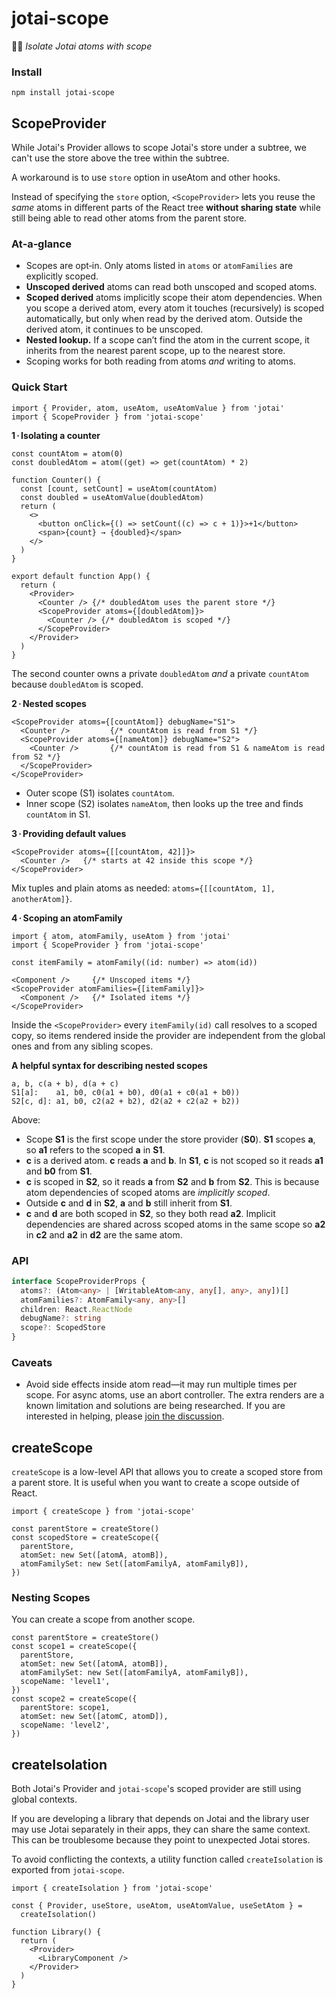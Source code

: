 # jotai-scope

👻🔭 *Isolate Jotai atoms with scope*

### Install

```
npm install jotai-scope
```

## ScopeProvider

While Jotai's Provider allows to scope Jotai's store under a subtree, we can't use the store above the tree within the subtree.

A workaround is to use `store` option in useAtom and other hooks.

Instead of specifying the `store` option, `<ScopeProvider>` lets you reuse the *same* atoms in different parts of the React tree **without sharing state** while still being able to read other atoms from the parent store.

### At‑a‑glance

* Scopes are opt‑in. Only atoms listed in `atoms` or `atomFamilies` are explicitly scoped.
* **Unscoped derived** atoms can read both unscoped and scoped atoms.
* **Scoped derived** atoms implicitly scope their atom dependencies. When you scope a derived atom, every atom it touches (recursively) is scoped automatically, but only when read by the derived atom. Outside the derived atom, it continues to be unscoped.
* **Nested lookup.** If a scope can’t find the atom in the current scope, it inherits from the nearest parent scope, up to the nearest store.
* Scoping works for both reading from atoms *and* writing to atoms.

### Quick Start

```tsx
import { Provider, atom, useAtom, useAtomValue } from 'jotai'
import { ScopeProvider } from 'jotai-scope'
```

**1 · Isolating a counter**

```tsx
const countAtom = atom(0)
const doubledAtom = atom((get) => get(countAtom) * 2)

function Counter() {
  const [count, setCount] = useAtom(countAtom)
  const doubled = useAtomValue(doubledAtom)
  return (
    <>
      <button onClick={() => setCount((c) => c + 1)}>+1</button>
      <span>{count} → {doubled}</span>
    </>
  )
}

export default function App() {
  return (
    <Provider>
      <Counter /> {/* doubledAtom uses the parent store */}
      <ScopeProvider atoms={[doubledAtom]}>
        <Counter /> {/* doubledAtom is scoped */}
      </ScopeProvider>
    </Provider>
  )
}
```

The second counter owns a private `doubledAtom` *and* a private `countAtom` because `doubledAtom` is scoped.

**2 · Nested scopes**

```tsx
<ScopeProvider atoms={[countAtom]} debugName="S1">
  <Counter />         {/* countAtom is read from S1 */}
  <ScopeProvider atoms={[nameAtom]} debugName="S2">
    <Counter />       {/* countAtom is read from S1 & nameAtom is read from S2 */}
  </ScopeProvider>
</ScopeProvider>
```

* Outer scope (S1) isolates `countAtom`.
* Inner scope (S2) isolates `nameAtom`, then looks up the tree and finds `countAtom` in S1.

**3 · Providing default values**

```tsx
<ScopeProvider atoms={[[countAtom, 42]]}>
  <Counter />   {/* starts at 42 inside this scope */}
</ScopeProvider>
```

Mix tuples and plain atoms as needed: `atoms={[[countAtom, 1], anotherAtom]}`.

**4 · Scoping an atomFamily**

```tsx
import { atom, atomFamily, useAtom } from 'jotai'
import { ScopeProvider } from 'jotai-scope'

const itemFamily = atomFamily((id: number) => atom(id))

<Component />     {/* Unscoped items */}
<ScopeProvider atomFamilies={[itemFamily]}>
  <Component />   {/* Isolated items */}
</ScopeProvider>

```

Inside the `<ScopeProvider>` every `itemFamily(id)` call resolves to a scoped copy, so items rendered inside the provider are independent from the global ones and from any sibling scopes.

**A helpful syntax for describing nested scopes**

```
a, b, c(a + b), d(a + c)
S1[a]:    a1, b0, c0(a1 + b0), d0(a1 + c0(a1 + b0))
S2[c, d]: a1, b0, c2(a2 + b2), d2(a2 + c2(a2 + b2))
```
Above:
- Scope **S1** is the first scope under the store provider (**S0**). **S1** scopes **a**, so **a1** refers to the scoped **a** in **S1**.
- **c** is a derived atom. **c** reads **a** and **b**. In **S1**, **c** is not scoped so it reads **a1** and **b0** from **S1**.
- **c** is scoped in **S2**, so it reads **a** from **S2** and **b** from **S2**. This is because atom dependencies of scoped atoms are _implicitly scoped_.
- Outside **c** and **d** in **S2**, **a** and **b** still inherit from **S1**.
- **c** and **d** are both scoped in **S2**, so they both read **a2**. Implicit dependencies are shared across scoped atoms in the same scope so **a2** in **c2** and **a2** in **d2** are the same atom.

### API

```ts
interface ScopeProviderProps {
  atoms?: (Atom<any> | [WritableAtom<any, any[], any>, any])[]
  atomFamilies?: AtomFamily<any, any>[]
  children: React.ReactNode
  debugName?: string
  scope?: ScopedStore
}
```

### Caveats

* Avoid side effects inside atom read—it may run multiple times per scope. For async atoms, use an abort controller. The extra renders are a known limitation and solutions are being researched. If you are interested in helping, please [join the discussion](https://github.com/jotaijs/jotai-scope/issues/25).


<Stackblitz id="vitejs-vite-ctcuhj" file="src%2FApp.tsx" />

## createScope

`createScope` is a low-level API that allows you to create a scoped store
from a parent store. It is useful when you want to create a scope
outside of React.

```tsx
import { createScope } from 'jotai-scope'

const parentStore = createStore()
const scopedStore = createScope({
  parentStore,
  atomSet: new Set([atomA, atomB]),
  atomFamilySet: new Set([atomFamilyA, atomFamilyB]),
})
```

### Nesting Scopes
You can create a scope from another scope.
```tsx
const parentStore = createStore()
const scope1 = createScope({
  parentStore,
  atomSet: new Set([atomA, atomB]),
  atomFamilySet: new Set([atomFamilyA, atomFamilyB]),
  scopeName: 'level1',
})
const scope2 = createScope({
  parentStore: scope1,
  atomSet: new Set([atomC, atomD]),
  scopeName: 'level2',
})
```

## createIsolation

Both Jotai's Provider and `jotai-scope`'s scoped provider
are still using global contexts.

If you are developing a library that depends on Jotai and
the library user may use Jotai separately in their apps,
they can share the same context. This can be troublesome
because they point to unexpected Jotai stores.

To avoid conflicting the contexts, a utility function called `createIsolation` is exported from `jotai-scope`.

```tsx
import { createIsolation } from 'jotai-scope'

const { Provider, useStore, useAtom, useAtomValue, useSetAtom } =
  createIsolation()

function Library() {
  return (
    <Provider>
      <LibraryComponent />
    </Provider>
  )
}
```
